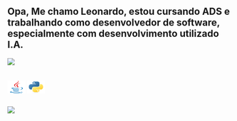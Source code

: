 ## Opa, Me chamo Leonardo, estou cursando ADS e trabalhando como desenvolvedor de software, especialmente com desenvolvimento utilizado I.A.

![](https://github-readme-stats.vercel.app/api?username=Leozs00&theme=tokyonight&hide_border=false&include_all_commits=false&count_private=false)<br/>

<div style="display: inline_block"><br>
   <img align="center" alt="Leonardo-java" height="30" width="40" src="https://raw.githubusercontent.com/devicons/devicon/master/icons/java/java-original.svg">
  <img align="center" alt="Leonardo-Python" height="30" width="40" src="https://raw.githubusercontent.com/devicons/devicon/master/icons/python/python-original.svg">
  
</div>

##

<div> 
 	 <a href="https://www.linkedin.com/in/leonardo-silva-993467259/" target="_blank"><img src="https://img.shields.io/badge/-LinkedIn-%230077B5?style=for-the-badge&logo=linkedin&logoColor=white" target="_blank"></a> 
</div>
